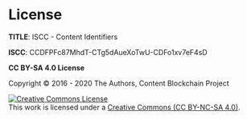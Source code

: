# License

**TITLE**: ISCC - Content Identifiers

**ISCC**: CCDFPFc87MhdT-CTg5dAueXoTwU-CDFo1xv7eF4sD

**CC BY-SA 4.0 License**

Copyright &copy; 2016 - 2020 The Authors, Content Blockchain Project

<a rel="license" href="http://creativecommons.org/licenses/by-nc-sa/4.0/"><img alt="Creative Commons License" style="border-width:0" src="https://i.creativecommons.org/l/by-nc-sa/4.0/88x31.png" /></a><br />This work is licensed under a <a rel="license" href="http://creativecommons.org/licenses/by-nc-sa/4.0/">Creative Commons (CC BY-NC-SA 4.0)</a>.
